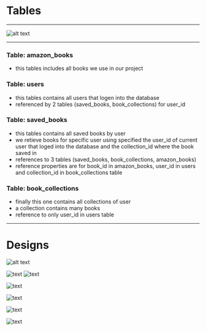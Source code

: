 # Tables

---

![alt text](db/tables.png)

---

### Table: amazon_books

-   this tables includes all books we use in our project

### Table: users

-   this tables contains all users that logen into the database
-   referenced by 2 tables (saved_books, book_collections) for user_id

### Table: saved_books

-   this tables contains all saved books by user
-   we retieve books for specific user using specified the user_id of current user that loged into the database and the collection_id where the book saved in
-   references to 3 tables (saved_books, book_collections, amazon_books)
-   reference properties are for book_id in amazon_books, user_id in users and collection_id in book_collections table

### Table: book_collections

-   finally this one contains all collections of user
-   a collection contains many books
-   reference to only user_id in users table

---

# Designs

![alt text](<db/Bookstore Management - Home.png>)

![text](<db/Sign In.png>)
![text](<db/Sign Up.png>)

![text](<db/Book Store Managements - Home.png>)

![text](<db/Book Store Managements - Dashboard.png>)

![text](<db/Book Store Managements - Bookmarks.png>)

![text](<db/Book Store Managements - Settings.png>)
